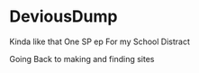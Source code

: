 # DeviousDump
Kinda like that One SP ep For my School Distract


Going Back to making and finding sites
